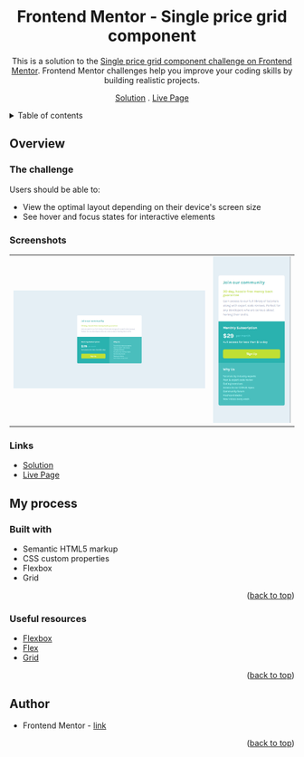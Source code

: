 <div align="center">

# Frontend Mentor - Single price grid component

This is a solution to the [Single price grid component challenge on Frontend Mentor](https://www.frontendmentor.io/challenges/single-price-grid-component-5ce41129d0ff452fec5abbbc). Frontend Mentor challenges help you improve your coding skills by building realistic projects.

[Solution][solution-url] . [Live Page][live-page]

</div>

<details>
<summary>Table of contents</summary>

-   [Overview](#overview)
    -   [The challenge](#the-challenge)
    -   [Screenshots](#screenshots)
    -   [Links](#links)
-   [My process](#my-process)
    -   [Built with](#built-with)
    -   [Useful resources](#useful-resources)
-   [Author](#author)

</details>

## Overview

### The challenge

Users should be able to:

-   View the optimal layout depending on their device's screen size
-   See hover and focus states for interactive elements

### Screenshots

<table>
        <tr>
            <td>
                <img src="./screens/desktop.png"
                    alt="Desktop solution" width="100%" title="Desktop solution"/>
            </td>
            <td>
                <img src="./screens/mobile.png"
                    alt="Mobile solution" title="Mobile solution" width="100%" />
            </td>
        </tr>
</table>

### Links

-   [Solution][solution-url]
-   [Live Page][live-page]

## My process

### Built with

-   Semantic HTML5 markup
-   CSS custom properties
-   Flexbox
-   Grid

<p align="right">(<a href="#top">back to top</a>)</p>

### Useful resources

-   [Flexbox](https://css-tricks.com/snippets/css/a-guide-to-flexbox/)
-   [Flex](https://www.w3schools.com/css/css3_flexbox.asp)
-   [Grid](https://www.w3schools.com/css/css_grid.asp)

<p align="right">(<a href="#top">back to top</a>)</p>

## Author

-   Frontend Mentor - [link](https://www.frontendmentor.io/profile/JCzyszczon)

<p align="right">(<a href="#top">back to top</a>)</p>

[live-page]: https://single-price-grid-ten-ashy.vercel.app
[solution-url]: https://www.frontendmentor.io/solutions/responsive-product-card-component-with-html-and-css-vTuMY3JvA2
